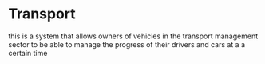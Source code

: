 # Transport
this is a system that allows owners of vehicles in the transport management sector to be able to manage the progress of their drivers and cars at a a certain time

